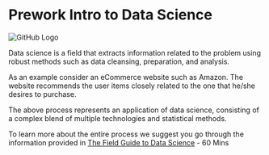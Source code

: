 # Prework Intro to Data Science
![GitHub Logo](https://s3.ap-south-1.amazonaws.com/greyatom-social/GreyAtom-logo.png)


Data science is a field that extracts information related to the problem using robust methods such as data cleansing, preparation, and analysis. 

As an example consider an eCommerce website such as Amazon. The website recommends the user items closely related to the one that he/she desires to purchase.
 
The above process represents an application of data science, consisting of a complex blend of multiple technologies and statistical methods.

 To learn more about the entire process we suggest you go through the information provided in [The Field Guide to Data Science](https://www.boozallen.com/content/dam/boozallen_site/sig/pdf/publications/2015-field-guide-to-data-science.pdf) -  60 Mins
